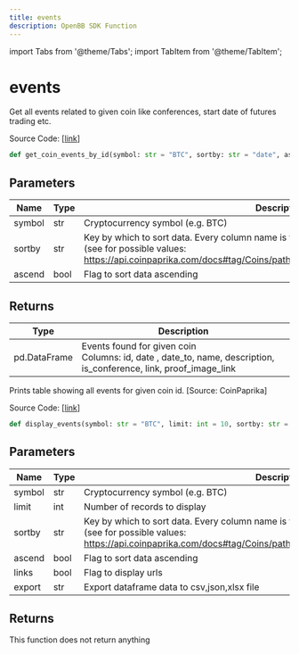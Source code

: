 ```yaml
---
title: events
description: OpenBB SDK Function
---
```


import Tabs from '@theme/Tabs';
import TabItem from '@theme/TabItem';

# events

<Tabs>
<TabItem value="model" label="Model" default>

Get all events related to given coin like conferences, start date of futures trading etc.

Source Code: [[link](https://github.com/OpenBB-finance/OpenBBTerminal/tree/main/openbb_terminal/cryptocurrency/due_diligence/coinpaprika_model.py#L74)]

```python
def get_coin_events_by_id(symbol: str = "BTC", sortby: str = "date", ascend: bool = False) -> pd.DataFrame
```
## Parameters

| Name | Type | Description | Default | Optional |
| ---- | ---- | ----------- | ------- | -------- |
| symbol | str | Cryptocurrency symbol (e.g. BTC) | BTC | True |
| sortby | str | Key by which to sort data. Every column name is valid<br/>(see for possible values:<br/>https://api.coinpaprika.com/docs#tag/Coins/paths/~1coins~1%7Bcoin_id%7D~1events/get). | date | True |
| ascend | bool | Flag to sort data ascending | False | True |

## Returns

| Type | Description |
| ---- | ----------- |
| pd.DataFrame | Events found for given coin<br/>Columns: id, date , date_to, name, description, is_conference, link, proof_image_link |



</TabItem>
<TabItem value="view" label="View">

Prints table showing all events for given coin id. [Source: CoinPaprika]

Source Code: [[link](https://github.com/OpenBB-finance/OpenBBTerminal/tree/main/openbb_terminal/cryptocurrency/due_diligence/coinpaprika_view.py#L132)]

```python
def display_events(symbol: str = "BTC", limit: int = 10, sortby: str = "date", ascend: bool = False, links: bool = False, export: str = "") -> None
```
## Parameters

| Name | Type | Description | Default | Optional |
| ---- | ---- | ----------- | ------- | -------- |
| symbol | str | Cryptocurrency symbol (e.g. BTC) | BTC | True |
| limit | int | Number of records to display | 10 | True |
| sortby | str | Key by which to sort data. Every column name is valid<br/>(see for possible values:<br/>https://api.coinpaprika.com/docs#tag/Coins/paths/~1coins~1%7Bcoin_id%7D~1events/get). | date | True |
| ascend | bool | Flag to sort data ascending | False | True |
| links | bool | Flag to display urls | False | True |
| export | str | Export dataframe data to csv,json,xlsx file |  | True |

## Returns

This function does not return anything



</TabItem>
</Tabs>